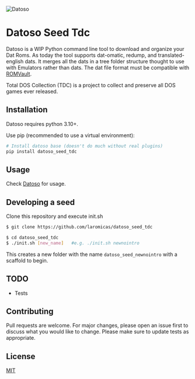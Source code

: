 ![Datoso](https://github.com/laromicas/datoso/blob/master/bearlogo.png)

# Datoso Seed Tdc

Datoso is a WIP Python command line tool to download and organize your Dat Roms.
As today the tool supports dat-omatic, redump, and translated-english dats.
It merges all the dats in a tree folder structure thought to use with Emulators rather than dats.
The dat file format must be compatible with [ROMVault](https://www.romvault.com/).

Total DOS Collection (TDC) is a project to collect and preserve all DOS games ever released.

## Installation

Datoso requires python 3.10+.

Use pip (recommended to use a virtual environment):

``` bash
# Install datoso base (doesn't do much without real plugins)
pip install datoso_seed_tdc

```

## Usage

Check [Datoso](https://github.com/laromicas/datoso) for usage.


## Developing a seed

Clone this repository and execute init.sh
``` bash
$ git clone https://github.com/laromicas/datoso_seed_tdc

$ cd datoso_seed_tdc
$ ./init.sh [new_name]   #e.g. ./init.sh newnointro

```
This creates a new folder with the name `datoso_seed_newnointro` with a scaffold to begin.

## TODO

-   Tests

## Contributing

Pull requests are welcome. For major changes, please open an issue first to discuss what you would like to change.
Please make sure to update tests as appropriate.

## License

[MIT](https://choosealicense.com/licenses/mit/)

